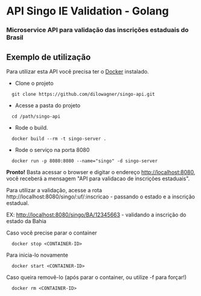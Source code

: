 # API Singo IE Validation - Golang

### Microservice API para validação das inscrições estaduais do Brasil

## Exemplo de utilização
Para utilizar esta API você precisa ter o [Docker](https://www.docker.com) instalado.

- Clone o projeto
```shell
  git clone https://github.com/dilowagner/singo-api.git
```

- Acesse a pasta do projeto
```shell
  cd /path/singo-api
```

- Rode o build.
```shell
  docker build --rm -t singo-server .
```

- Rode o serviço na porta 8080
```shell
  docker run -p 8080:8080 --name="singo" -d singo-server
```
**Pronto!** Basta acessar o browser e digitar o endereço [http://localhost:8080](http://localhost:8080), você receberá a mensagem "API para validacao de inscrições estaduais".

Para utilizar a validação, acesse a rota http://localhost:8080/singo/:uf/:inscricao - passando o estado e a inscrição estadual.

EX: [http://localhost:8080/singo/BA/12345663](http://localhost:8080/singo/BA/12345663) - validando a inscrição do estado da Bahia

Caso você precise parar o container
```shell
  docker stop <CONTAINER-ID>
```
Para inicia-lo novamente
```shell
  docker start <CONTAINER-ID>
```

Caso queira removê-lo (após parar o container, ou utilize -f para forçar!)
```shell
  docker rm <CONTAINER-ID>
```
